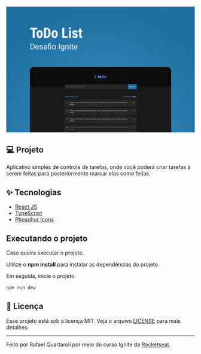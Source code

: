 ![cover](.github/cover.png?style=flat)

## 💻 Projeto
Aplicativo simples de controle de tarefas, onde você poderá criar tarefas à serem feitas para posteriormente marcar elas como feitas.

## ✨ Tecnologias

- [React JS](https://pt-br.reactjs.org/)
- [TypeScript](https://www.typescriptlang.org/)
- [Phosphor Icons](https://phosphoricons.com/)

## Executando o projeto

Caso queira executar o projeto.

Utilize o **npm install** para instalar as dependências do projeto.

Em seguida, inicie o projeto.<br/>

```cl
npm run dev
```

## 📄 Licença

Esse projeto está sob a licença MIT. Veja o arquivo [LICENSE](LICENSE.md) para mais detalhes.

---

Feito por Rafael Quartaroli por meio do curso Ignite da [Rocketseat](https://www.rocketseat.com.br/).

<br />